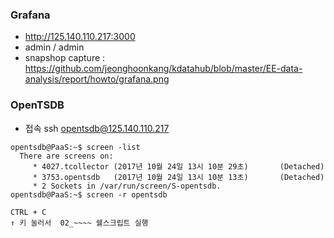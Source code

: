 ### Grafana 
* http://125.140.110.217:3000
* admin / admin
* snapshop capture : https://github.com/jeonghoonkang/kdatahub/blob/master/EE-data-analysis/report/howto/grafana.png

### OpenTSDB
* 접속 ssh opentsdb@125.140.110.217
```
opentsdb@PaaS:~$ screen -list
  There are screens on:
     * 4027.tcollector (2017년 10월 24일 13시 10분 29초)       (Detached)
     * 3753.opentsdb   (2017년 10월 24일 13시 10분 13초)       (Detached)
     * 2 Sockets in /var/run/screen/S-opentsdb.
opentsdb@PaaS:~$ screen -r opentsdb

CTRL + C
↑ 키 눌러서  02_~~~~ 쉘스크립트 실행
```

